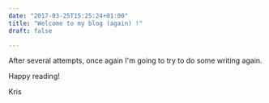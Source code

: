 ```yaml
---
date: "2017-03-25T15:25:24+01:00"
title: "Welcome to my blog (again) !"
draft: false

---
```


After several attempts, once again I'm going to try to do some writing again.

Happy reading!

Kris